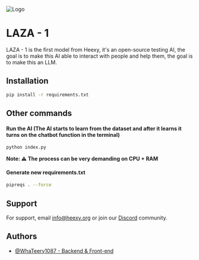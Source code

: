 ![Logo](https://i.ibb.co/jW2dV9W/Kopie-n-vrhu-LAZA-1-removebg-preview.png)


# LAZA - 1

LAZA - 1 is the first model from Heexy, it's an open-source testing AI, the goal is to make this AI able to interact with people and help them, the goal is to make this an LLM.
## Installation

```bash
pip install -r requirements.txt
```

## Other commands

#### Run the AI (The AI starts to learn from the dataset and after it learns it turns on the chatbot function in the terminal)
```bash
python index.py
```
**Note: ⚠️ The process can be very demanding on CPU + RAM**

#### Generate new requirements.txt
```bash
pipreqs . --force
```

## Support

For support, email info@heexy.org or join our [Discord](https://discord.gg/uWUQKsm2HU) community.

## Authors

- [@WhaTeery1087 - Backend & Front-end](https://github.com/Whtery1087)
